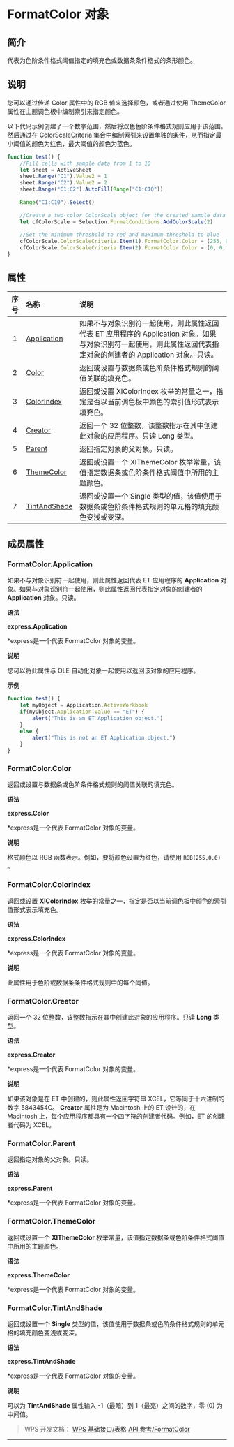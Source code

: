 # FormatColor 对象

## 简介

代表为色阶条件格式阈值指定的填充色或数据条条件格式的条形颜色。

## 说明

您可以通过传递 Color 属性中的 RGB 值来选择颜色，或者通过使用 ThemeColor 属性在主题调色板中编制索引来指定颜色。

以下代码示例创建了一个数字范围，然后将双色色阶条件格式规则应用于该范围。然后通过在 ColorScaleCriteria 集合中编制索引来设置单独的条件，从而指定最小阈值的颜色为红色，最大阈值的颜色为蓝色。

``` JavaScript
function test() {
    //Fill cells with sample data from 1 to 10
    let sheet = ActiveSheet
    sheet.Range("C1").Value2 = 1
    sheet.Range("C2").Value2 = 2
    sheet.Range("C1:C2").AutoFill(Range("C1:C10"))
    
    Range("C1:C10").Select()
    
    //Create a two-color ColorScale object for the created sample data range
    let cfColorScale = Selection.FormatConditions.AddColorScale(2)
    
    //Set the minimum threshold to red and maximum threshold to blue
    cfColorScale.ColorScaleCriteria.Item(1).FormatColor.Color = (255, 0, 0)
    cfColorScale.ColorScaleCriteria.Item(2).FormatColor.Color = (0, 0, 255)
}
```

## 属性

| 序号 | 名称                                      | 说明                                                                                                                                                               |
|:----:|:------------------------------------------|:-------------------------------------------------------------------------------------------------------------------------------------------------------------------|
|  1   | [Application](#FormatColor.Application)   | 如果不与对象识别符一起使用，则此属性返回代表 ET 应用程序的 Application 对象。如果与对象识别符一起使用，则此属性返回代表指定对象的创建者的 Application 对象。只读。 |
|  2   | [Color](#FormatColor.Color)               | 返回或设置与数据条或色阶条件格式规则的阈值关联的填充色。                                                                                                           |
|  3   | [ColorIndex](#FormatColor.ColorIndex)     | 返回或设置 XlColorIndex 枚举的常量之一，指定是否以当前调色板中颜色的索引值形式表示填充色。                                                                         |
|  4   | [Creator](#FormatColor.Creator)           | 返回一个 32 位整数，该整数指示在其中创建此对象的应用程序。只读 Long 类型。                                                                                         |
|  5   | [Parent](#FormatColor.Parent)             | 返回指定对象的父对象。只读。                                                                                                                                       |
|  6   | [ThemeColor](#FormatColor.ThemeColor)     | 返回或设置一个 XlThemeColor 枚举常量，该值指定数据条或色阶条件格式阈值中所用的主题颜色。                                                                           |
|  7   | [TintAndShade](#FormatColor.TintAndShade) | 返回或设置一个 Single 类型的值，该值使用于数据条或色阶条件格式规则的单元格的填充颜色变浅或变深。                                                                   |

## 成员属性

### FormatColor.Application

如果不与对象识别符一起使用，则此属性返回代表 ET 应用程序的 **Application** 对象。如果与对象识别符一起使用，则此属性返回代表指定对象的创建者的 **Application** 对象。只读。

**语法**

**express.Application**

\*express是一个代表 FormatColor 对象的变量。

**说明**

您可以将此属性与 OLE 自动化对象一起使用以返回该对象的应用程序。

**示例**

``` JavaScript
function test() {
    let myObject = Application.ActiveWorkbook
    if(myObject.Application.Value == "ET") {
        alert("This is an ET Application object.")
    }
    else {
        alert("This is not an ET Application object.")
    }
}
```

### FormatColor.Color

返回或设置与数据条或色阶条件格式规则的阈值关联的填充色。

**语法**

**express.Color**

\*express是一个代表 FormatColor 对象的变量。

**说明**

格式颜色以 RGB 函数表示。例如，要将颜色设置为红色，请使用 ` RGB(255,0,0) ` 。

### FormatColor.ColorIndex

返回或设置 **XlColorIndex** 枚举的常量之一，指定是否以当前调色板中颜色的索引值形式表示填充色。

**语法**

**express.ColorIndex**

\*express是一个代表 FormatColor 对象的变量。

**说明**

此属性用于色阶或数据条条件格式规则中的每个阈值。

### FormatColor.Creator

返回一个 32 位整数，该整数指示在其中创建此对象的应用程序。只读 **Long** 类型。

**语法**

**express.Creator**

\*express是一个代表 FormatColor 对象的变量。

**说明**

如果该对象是在 ET 中创建的，则此属性返回字符串 XCEL，它等同于十六进制的数字 5843454C。 **Creator** 属性是为 Macintosh 上的 ET 设计的，在 Macintosh 上，每个应用程序都具有一个四字符的创建者代码。例如，ET 的创建者代码为 XCEL。

### FormatColor.Parent

返回指定对象的父对象。只读。

**语法**

**express.Parent**

\*express是一个代表 FormatColor 对象的变量。

### FormatColor.ThemeColor

返回或设置一个 **XlThemeColor** 枚举常量，该值指定数据条或色阶条件格式阈值中所用的主题颜色。

**语法**

**express.ThemeColor**

\*express是一个代表 FormatColor 对象的变量。

### FormatColor.TintAndShade

返回或设置一个 **Single** 类型的值，该值使用于数据条或色阶条件格式规则的单元格的填充颜色变浅或变深。

**语法**

**express.TintAndShade**

\*express是一个代表 FormatColor 对象的变量。

**说明**

可以为 **TintAndShade** 属性输入 -1（最暗）到 1（最亮）之间的数字，零 (0) 为中间值。

> WPS 开发文档： [WPS 基础接口/表格 API 参考/FormatColor](https://qn.cache.wpscdn.cn/encs/doc/office_v19/index.htm)

------------------------------------------------------------------------
